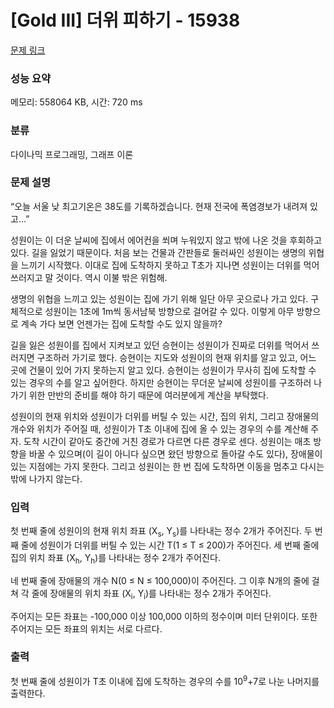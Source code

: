 # [Gold III] 더위 피하기 - 15938 

[문제 링크](https://www.acmicpc.net/problem/15938) 

### 성능 요약

메모리: 558064 KB, 시간: 720 ms

### 분류

다이나믹 프로그래밍, 그래프 이론

### 문제 설명

<p>“오늘 서울 낮 최고기온은 38도를 기록하겠습니다. 현재 전국에 폭염경보가 내려져 있고...”</p>

<p>성원이는 이 더운 날씨에 집에서 에어컨을 쐬며 누워있지 않고 밖에 나온 것을 후회하고 있다. 길을 잃었기 때문이다. 처음 보는 건물과 간판들로 둘러싸인 성원이는 생명의 위협을 느끼기 시작했다. 이대로 집에 도착하지 못하고 T초가 지나면 성원이는 더위를 먹어 쓰러지고 말 것이다. 역시 이불 밖은 위험해.</p>

<p>생명의 위협을 느끼고 있는 성원이는 집에 가기 위해 일단 아무 곳으로나 가고 있다. 구체적으로 성원이는 1초에 1m씩 동서남북 방향으로 걸어갈 수 있다. 이렇게 아무 방향으로 계속 가다 보면 언젠가는 집에 도착할 수도 있지 않을까?</p>

<p>길을 잃은 성원이를 집에서 지켜보고 있던 승현이는 성원이가 진짜로 더위를 먹어서 쓰러지면 구조하러 가기로 했다. 승현이는 지도와 성원이의 현재 위치를 알고 있고, 어느 곳에 건물이 있어 가지 못하는지 알고 있다. 승현이는 성원이가 무사히 집에 도착할 수 있는 경우의 수를 알고 싶어한다. 하지만 승현이는 무더운 날씨에 성원이를 구조하러 나가기 위한 만반의 준비를 해야 하기 때문에 여러분에게 계산을 부탁했다.</p>

<p>성원이의 현재 위치와 성원이가 더위를 버틸 수 있는 시간, 집의 위치, 그리고 장애물의 개수와 위치가 주어질 때, 성원이가 T초 이내에 집에 올 수 있는 경우의 수를 계산해 주자. 도착 시간이 같아도 중간에 거친 경로가 다르면 다른 경우로 센다. 성원이는 매초 방향을 바꿀 수 있으며(이 길이 아니다 싶으면 왔던 방향으로 돌아갈 수도 있다), 장애물이 있는 지점에는 가지 못한다. 그리고 성원이는 한 번 집에 도착하면 이동을 멈추고 다시는 밖에 나가지 않는다.</p>

### 입력 

 <p>첫 번째 줄에 성원이의 현재 위치 좌표 (X<sub>s</sub>, Y<sub>s</sub>)를 나타내는 정수 2개가 주어진다. 두 번째 줄에 성원이가 더위를 버틸 수 있는 시간 T(1 ≤ T ≤ 200)가 주어진다. 세 번째 줄에 집의 위치 좌표 (X<sub>h</sub>, Y<sub>h</sub>)를 나타내는 정수 2개가 주어진다.</p>

<p>네 번째 줄에 장애물의 개수 N(0 ≤ N ≤ 100,000)이 주어진다. 그 이후 N개의 줄에 걸쳐 각 줄에 장애물의 위치 좌표 (X<sub>i</sub>, Y<sub>i</sub>)를 나타내는 정수 2개가 주어진다.</p>

<p>주어지는 모든 좌표는 -100,000 이상 100,000 이하의 정수이며 미터 단위이다. 또한 주어지는 모든 좌표의 위치는 서로 다르다.</p>

### 출력 

 <p>첫 번째 줄에 성원이가 T초 이내에 집에 도착하는 경우의 수를 10<sup>9</sup>+7로 나눈 나머지를 출력한다.</p>

